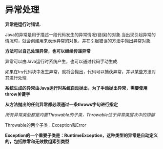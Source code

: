 # 异常处理

**异常是运行时错误.**<br>

Java的异常是用于描述一段代码发生的异常情况(错误)的对象.当出现引起异常的情况时，就会创建用来表示异常的对象，并在引起错误的方法中抛出异常对象.<br>

**方法可以自己处理异常，也可以继续传递异常**<br>

异常可以由Java运行时系统产生，也可以通过代码手动生成.<br>

如果在try代码块中发生异常，就将会抛出，代码可以捕获异常，并以某些方法对其进行处理.<br>

**系统生成的异常由Java运行时系统自动抛出，为了手动抛出异常，需要使用throw关键字**<br>

**从方法抛出的任何异常都必须通过一条throws字句进行指定**<br>

*所有异常类型都是内置Throwable的子类，Throwable位于异常类层次中的顶部*<br>

Throwable的两个子类：Exception和Error<br>

**Exception的一个重要子类是：RuntimeException，这种类型的异常是自动定义的，包括除零和无效数组索引类型**<br>

